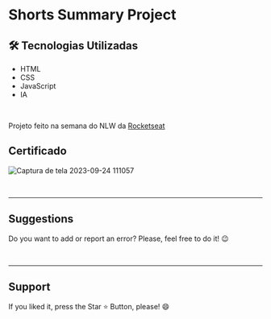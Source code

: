 <h1>Shorts Summary Project</h1>

<h2> 🛠️ Tecnologias Utilizadas</h2>

* HTML
* CSS
* JavaScript
* IA

<br>



Projeto feito na semana do NLW da [Rocketseat](https://github.com/rocketseat-education)



<h2>Certificado</h2>

![Captura de tela 2023-09-24 111057](https://github.com/Chrysthy/Shorts-Summary-Project/assets/126017173/af9c30fe-7f40-41a3-88b4-d9a17250e286)


<br>
<hr>
<h2> Suggestions </h2>
<p> Do you want to add or report an error? Please, feel free to do it! 😉 </p>

<br>
<hr>
<h2> Support </h2>
<p> If you liked it, press the Star ⭐ Button, please! 😄 </p>
